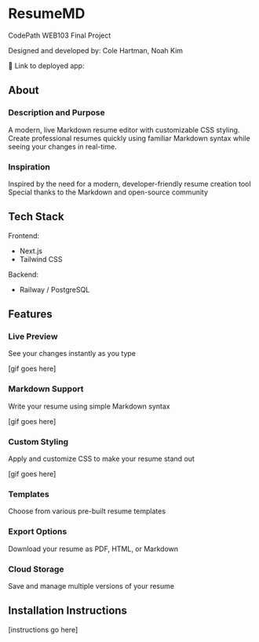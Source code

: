 # ResumeMD

CodePath WEB103 Final Project

Designed and developed by: Cole Hartman, Noah Kim

🔗 Link to deployed app:

## About

### Description and Purpose

A modern, live Markdown resume editor with customizable CSS styling. Create professional resumes quickly using familiar Markdown syntax while seeing your changes in real-time.

### Inspiration

Inspired by the need for a modern, developer-friendly resume creation tool  
Special thanks to the Markdown and open-source community

## Tech Stack

Frontend:

- Next.js
- Tailwind CSS

Backend:

- Railway / PostgreSQL

## Features

### Live Preview

See your changes instantly as you type

[gif goes here]

### Markdown Support

Write your resume using simple Markdown syntax

[gif goes here]

### Custom Styling

Apply and customize CSS to make your resume stand out

[gif goes here]

### Templates

Choose from various pre-built resume templates

### Export Options

Download your resume as PDF, HTML, or Markdown

### Cloud Storage

Save and manage multiple versions of your resume

## Installation Instructions

[instructions go here]
